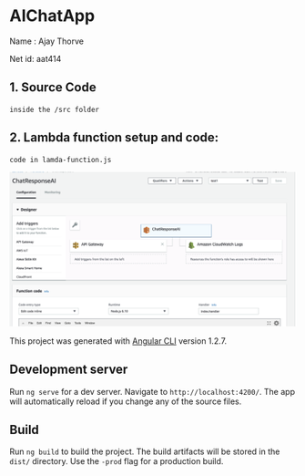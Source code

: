 # AIChatApp

Name : Ajay Thorve

Net id: aat414

## 1. Source Code

    inside the /src folder
    
## 2. Lambda function setup and code:

    code in lamda-function.js
    
![lamda](images/lamda-setup.png)

This project was generated with [Angular CLI](https://github.com/angular/angular-cli) version 1.2.7.

## Development server

Run `ng serve` for a dev server. Navigate to `http://localhost:4200/`. The app will automatically reload if you change any of the source files.

## Build

Run `ng build` to build the project. The build artifacts will be stored in the `dist/` directory. Use the `-prod` flag for a production build.

